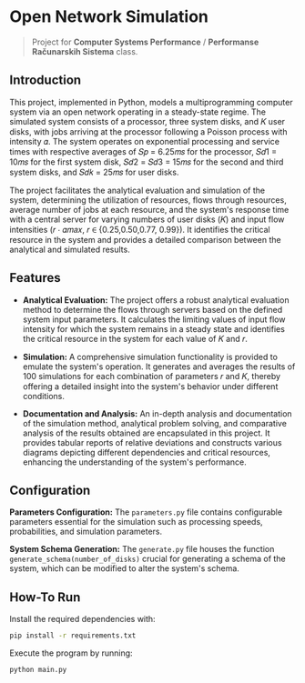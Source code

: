 # Open Network Simulation

> Project for **Computer Systems Performance** / **Performanse Računarskih Sistema** class.

## Introduction

This project, implemented in Python, models a multiprogramming computer system via an open network operating in a steady-state regime. The simulated system consists of a processor, three system disks, and 𝐾 user disks, with jobs arriving at the processor following a Poisson process with intensity 𝛼. The system operates on exponential processing and service times with respective averages of 𝑆𝑝 = 6.25𝑚𝑠 for the processor, 𝑆𝑑1 = 10𝑚𝑠 for the first system disk, 𝑆𝑑2 = 𝑆𝑑3 = 15𝑚𝑠 for the second and third system disks, and 𝑆𝑑𝑘 = 25𝑚𝑠 for user disks.

The project facilitates the analytical evaluation and simulation of the system, determining the utilization of resources, flows through resources, average number of jobs at each resource, and the system's response time with a central server for varying numbers of user disks (𝐾) and input flow intensities (𝑟 ⋅ 𝛼𝑚𝑎𝑥, 𝑟 ∈ {0.25,0.50,0.77, 0.99}). It identifies the critical resource in the system and provides a detailed comparison between the analytical and simulated results.

## Features

- **Analytical Evaluation:** The project offers a robust analytical evaluation method to determine the flows through servers based on the defined system input parameters. It calculates the limiting values of input flow intensity for which the system remains in a steady state and identifies the critical resource in the system for each value of 𝐾 and 𝑟.
  
- **Simulation:** A comprehensive simulation functionality is provided to emulate the system's operation. It generates and averages the results of 100 simulations for each combination of parameters 𝑟 and 𝐾, thereby offering a detailed insight into the system's behavior under different conditions.

- **Documentation and Analysis:** An in-depth analysis and documentation of the simulation method, analytical problem solving, and comparative analysis of the results obtained are encapsulated in this project. It provides tabular reports of relative deviations and constructs various diagrams depicting different dependencies and critical resources, enhancing the understanding of the system's performance.

## Configuration

**Parameters Configuration:** The `parameters.py` file contains configurable parameters essential for the simulation such as processing speeds, probabilities, and simulation parameters.

**System Schema Generation:** The `generate.py` file houses the function `generate_schema(number_of_disks)` crucial for generating a schema of the system, which can be modified to alter the system's schema.

## How-To Run

Install the required dependencies with:
```bash
pip install -r requirements.txt
```
Execute the program by running:
```bash
python main.py
```
